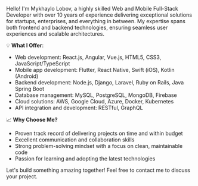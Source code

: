 Hello! I'm Mykhaylo Lobov, a highly skilled Web and Mobile Full-Stack Developer with over 10 years of experience delivering exceptional solutions for startups, enterprises, and everything in between. My expertise spans both frontend and backend technologies, ensuring seamless user experiences and scalable architectures.

💡 **What I Offer**:
- Web development: React.js, Angular, Vue.js, HTML5, CSS3, JavaScript/TypeScript
- Mobile app development: Flutter, React Native, Swift (iOS), Kotlin (Android)
- Backend development: Node.js, Django, Laravel, Ruby on Rails, Java Spring Boot
- Database management: MySQL, PostgreSQL, MongoDB, Firebase
- Cloud solutions: AWS, Google Cloud, Azure, Docker, Kubernetes
- API integration and development: RESTful, GraphQL

📈 **Why Choose Me?**
- Proven track record of delivering projects on time and within budget
- Excellent communication and collaboration skills
- Strong problem-solving mindset with a focus on clean, maintainable code
- Passion for learning and adopting the latest technologies

Let's build something amazing together! Feel free to contact me to discuss your project.
